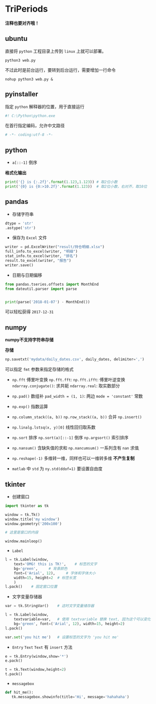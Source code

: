 # TriPeriods

**注释也要对齐哦！**
## ubuntu
直接将 `python` 工程目录上传到 `linux` 上就可以部署。
```shell
python3 web.py
```
不过此时是前台运行，要转到后台运行，需要增加一行命令
```shell
nohup python3 web.py &
```

## pyinstaller
指定 `python` 解释器的位置，用于直接运行
```py
#! C:\Python\python.exe
```
在首行指定编码，允许中文路径
```py
# -*- coding:utf-8 -*-
```

## python
+ `a[::-1]` 倒序

**格式化输出**
```py
print('{} is {:.2f}'.format(1.123,1.123)) # 取2位小数
print('{0} is {0:>10.2f}'.format(1.123))  # 取2位小数，右对齐，取10位
```

## pandas
+ 存储字符串
```py
dtype = 'str'
.astype('str')
```

+ 保存为 `Excel` 文件
```py
writer = pd.ExcelWriter("result/持仓明细.xlsx")
full_info.to_excel(writer, "明细")
stat_info.to_excel(writer, "排名")
result.to_excel(writer, "报告")
writer.save()
```

+ 日期与日期偏移
```py
from pandas.tseries.offsets import MonthEnd
from dateutil.parser import parse


print(parse('2018-01-07') - MonthEnd())
```
可以轻松获得 `2017-12-31`

## numpy
**numpy不支持字符串存储**

**存储**
```py
np.savetxt('mydata/daily_dates.csv', daily_dates, delimiter=',')
```
可以指定 `fmt` 参数来指定存储的格式

+ `np.fft` 傅里叶变换
`np.fft.fft`:
`np.fft.ifft`: 傅里叶逆变换
`ndarray.conjugate()`: 求共轭
`ndarray.real`: 取实数部分

+ `np.pad()` 数组补
`pad_width = (1, 1)`: 两边
`mode = 'constant'` 常数

+ `np.exp()` 指数运算

+ `np.column_stack((a, b))`
`np.row_stack((a, b))` 合并
`np.insert()`

+ `np.linalg.lstsq(x, y)[0]` 线性回归取系数

+ `np.sort` 排序
`np.sort(a)[::-1]` 倒序
`np.argsort()` 索引排序

+ `np.nansum()` 含缺失值的求和
`np.nancumsum()` 一系列含有 `nan` 求值ֵ

+ `np.reshape(-1)` 多维转一维，同样也可以一维转多维 **不产生复制**

+ `matlab` 中 `std` 为 `ny.std(ddof=1)` 要设置自由度

## tkinter

+ 创建窗口
```py
import tkinter as tk

window = tk.Tk()
window.title('my window')
window.geometry('200x100')

# 这里是窗口的内容

window.mainloop()
```

+ `Label`
```py
l = tk.Label(window,
    text='OMG! this is TK!',    # 标签的文字
    bg='green',     # 背景颜色
    font=('Arial', 12),     # 字体和字体大小
    width=15, height=2  # 标签长宽
    )
l.pack()    # 固定窗口位置
```

+ 文字变量存储器
```py
var = tk.StringVar()    # 这时文字变量储存器

l = tk.Label(window,
    textvariable=var,   # 使用 textvariable 替换 text, 因为这个可以变化
    bg='green', font=('Arial', 12), width=15, height=2)
l.pack()

var.set('you hit me')   # 设置标签的文字为 'you hit me'
```

+ `Entry` `Text`
`Text` 有 `insert` 方法
```py
e = tk.Entry(window,show='*')
e.pack()

t = tk.Text(window,height=2)
t.pack()
```

+ `messagebox`
```py
def hit_me():
   tk.messagebox.showinfo(title='Hi', message='hahahaha')
```
